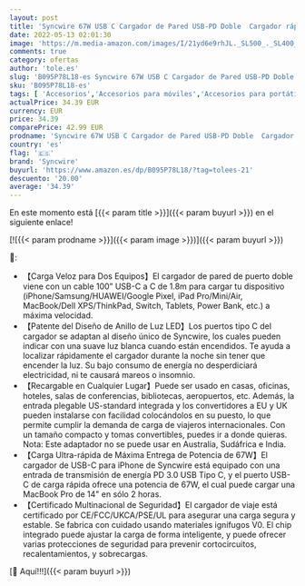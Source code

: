 ```yaml
---
layout: post
title: 'Syncwire 67W USB C Cargador de Pared USB-PD Doble  Cargador rápido USB-C con Convertidor US y UK para iPad Pro/Mini/Air  MacBook/DELL XPS/ThinkPad iPhone 13/12 Xiaomi Mi11/Redmi 10/Galaxy S21/S20'
date: 2022-05-13 02:01:30
image: 'https://m.media-amazon.com/images/I/21yd6e9rhJL._SL500_._SL400_.jpg'
comments: true
category: ofertas
author: 'tole.es'
slug: 'B095P78L18-es Syncwire 67W USB C Cargador de Pared USB-PD Doble Cargador...'
sku: 'B095P78L18-es'
tags: [ 'Accesorios','Accesorios para móviles','Accesorios para portátiles y netbooks','Cargadores de móvil internacionales','Cargadores para móviles','Cargadores y adaptadores para portátiles y netbooks','Cargadores y bases de carga para portátiles y netbooks','Comunicación móvil y accesorios','Electrónica','Informática','ipad','iphone','syncwire','🇪🇸', ]
actualPrice: 34.39 EUR
currency: EUR
price: 34.39
comparePrice: 42.99 EUR
prodname: 'Syncwire 67W USB C Cargador de Pared USB-PD Doble  Cargador rápido USB-C con Convertidor US y UK para iPad Pro/Mini/Air  MacBook/DELL XPS/ThinkPad iPhone 13/12 Xiaomi Mi11/Redmi 10/Galaxy S21/S20'
country: 'es'
flag: '🇪🇸'
brand: 'Syncwire'
buyurl: 'https://www.amazon.es/dp/B095P78L18/?tag=tolees-21'
descuento: '20.00'
average: '34.39'
---
```


En este momento está [{{< param title >}}]({{< param buyurl >}}) en el siguiente enlace!

[![{{< param prodname >}}]({{< param image >}})]({{< param buyurl >}})

🔎:

- 【Carga Veloz para Dos Equipos】El cargador de pared de puerto doble viene con un cable 100” USB-C a C de 1.8m para cargar tu dispositivo (iPhone/Samsung/HUAWEI/Google Pixel, iPad Pro/Mini/Air, MacBook/Dell XPS/ThinkPad, Switch, Tablets, Power Bank, etc.) a máxima velocidad.
- 【Patente del Diseño de Anillo de Luz LED】Los puertos tipo C del cargador se adaptan al diseño único de Syncwire, los cuales pueden indicar con una suave luz blanca cuando están encendidos. Te ayuda a localizar rápidamente el cargador durante la noche sin tener que encender la luz. Su bajo consumo de energía no desperdiciará electricidad, ni te causará mareos o insomnio.
- 【Recargable en Cualquier Lugar】Puede ser usado en casas, oficinas, hoteles, salas de conferencias, bibliotecas, aeropuertos, etc. Además, la entrada plegable US-standard integrada y los convertidores a EU y UK pueden instalarse con facilidad colocándolos en su puesto, lo que permite cumplir la demanda de carga de viajeros internacionales. Con un tamaño compacto y tomas convertibles, puedes ir a donde quieras. Nota: Este adaptador no se puede usar en Australia, Sudáfrica e India.
- 【Carga Ultra-rápida de Máxima Entrega de Potencia de 67W】El cargador de USB-C para iPhone de Syncwire está equipado con una entrada de transmisión de energía PD 3.0 USB Tipo C, y el puerto USB-C de carga rápida ofrece una potencia de 67W, el cual puede cargar una MacBook Pro de 14" en sólo 2 horas.
- 【Certificado Multinacional de Seguridad】El cargador de viaje está certificado por CE/FCC/UKCA/PSE/UL para asegurar una carga segura y estable. Se fabrica con cuidado usando materiales ignífugos V0. El chip integrado puede ajustar la carga de forma inteligente, y puede ofrecer varias protecciones de seguridad para prevenir cortocircuitos, recalentamientos, y sobrecargas.

[🛒 Aquí!!!]({{< param buyurl >}})
